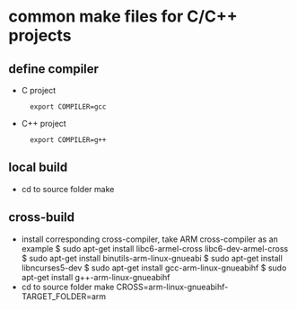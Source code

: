 # common make files for C/C++ projects

## define compiler

* C project
    
        export COMPILER=gcc


* C++ project

        export COMPILER=g++

## local build
* cd to source folder
        make

## cross-build
* install corresponding cross-compiler, take ARM cross-compiler as an example
        $ sudo apt-get install libc6-armel-cross libc6-dev-armel-cross
    $ sudo apt-get install binutils-arm-linux-gnueabi
        $ sudo apt-get install libncurses5-dev
        $ sudo apt-get install gcc-arm-linux-gnueabihf
        $ sudo apt-get install g++-arm-linux-gnueabihf
* cd to source folder
        make CROSS=arm-linux-gnueabihf- TARGET_FOLDER=arm



